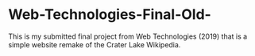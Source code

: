 # Web-Technologies-Final-Old-
This is my submitted final project from Web Technologies (2019) that is a simple website remake of the Crater Lake Wikipedia.
